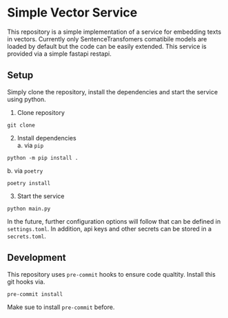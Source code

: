 # Simple Vector Service

This repository is a simple implementation of a service for embedding texts in vectors. Currently only SentenceTransfomers comatibile models are loaded by default but the code can be easily extended.
This service is provided via a simple fastapi restapi.

## Setup

Simply clone the repository, install the dependencies and start the service using python.

1. Clone repository
```
git clone
```

2. Install dependencies  
a. via `pip`
```
python -m pip install .
```

b. via `poetry`
```
poetry install
```

3. Start the service
```
python main.py
```

In the future, further configuration options will follow that can be defined in `settings.toml`. In addition, api keys and other secrets can be stored in a `secrets.toml`.

## Development

This repository uses `pre-commit` hooks to ensure code qualtity. Install this git hooks via.
```
pre-commit install
```

Make sue to install `pre-commit` before.
